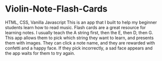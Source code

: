 # Violin-Note-Flash-Cards

HTML, CSS, Vanilla Javascript
This is an app that I built to help my beginner students learn how to read music.
Flash cards are a great resource for learning notes. I usually teach the A string
first, then the E, then D, then G. This app allows them to pick which string they
want to learn, and presents them with images. They can click a note name, and they
are rewarded with confetti and a happy face. If they pick incorrectly, a sad face
appears and the app waits for them to try again.
